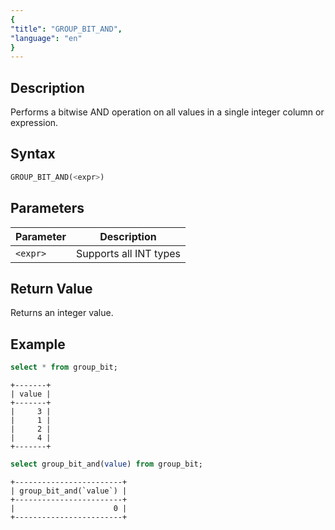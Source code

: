 ```yaml
---
{
"title": "GROUP_BIT_AND",
"language": "en"
}
---
```


## Description

Performs a bitwise AND operation on all values in a single integer column or expression.

## Syntax

```sql
GROUP_BIT_AND(<expr>)
```

## Parameters

| Parameter | Description |
| -- | -- |
| `<expr>` | Supports all INT types |

## Return Value

Returns an integer value.

## Example

```sql
select * from group_bit;
```

```text
+-------+
| value |
+-------+
|     3 |
|     1 |
|     2 |
|     4 |
+-------+
```

```sql
select group_bit_and(value) from group_bit;
```

```text
+------------------------+
| group_bit_and(`value`) |
+------------------------+
|                      0 |
+------------------------+
```
